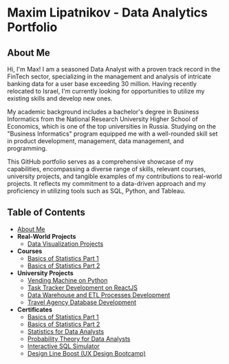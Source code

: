 # Maxim Lipatnikov - Data Analytics Portfolio

## About Me

Hi, I'm Max! I am a seasoned Data Analyst with a proven track record in the FinTech sector, specializing in the management and analysis of intricate banking data for a user base exceeding 30 million. Having recently relocated to Israel, I'm currently looking for opportunities to utilize my existing skills and develop new ones.

My academic background includes a bachelor's degree in Business Informatics from the National Research University Higher School of Economics, which is one of the top universities in Russia. Studying on the "Business Informatics" program equipped me with a well-rounded skill set in product development, management, data management, and programming.

This GitHub portfolio serves as a comprehensive showcase of my capabilities, encompassing a diverse range of skills, relevant courses, university projects, and tangible examples of my contributions to real-world projects. It reflects my commitment to a data-driven approach and my proficiency in utilizing tools such as SQL, Python, and Tableau.

## Table of Contents
- [About Me](#about-me)
- **Real-World Projects**
  - [Data Visualization Projects](https://github.com/maxim-lipatnikov/data-visualization-projects)
- **Courses**
  - [Basics of Statistics Part 1](https://github.com/maxim-lipatnikov/basics-of-statistics-part-1)
  - [Basics of Statistics Part 2](https://github.com/maxim-lipatnikov/basics-of-statistics-part-2)
- **University Projects**
  - [Vending Machine on Python](https://github.com/maxim-lipatnikov/vending-machine-python)
  - [Task Tracker Development on ReactJS](https://github.com/maxim-lipatnikov/task-tracker-reactjs)
  - [Data Warehouse and ETL Processes Development](https://github.com/maxim-lipatnikov/youtube-etl)
  - [Travel Agency Database Development](https://github.com/maxim-lipatnikov/travel-agency-database-development)
- **Certificates**
  - [Basics of Statistics Part 1](https://drive.google.com/file/d/1bnp4mU4NdE-HFrLlAYvqqQqtKrgxq2nh/view?usp=drive_link)
  - [Basics of Statistics Part 2](https://drive.google.com/file/d/1cSbMIunAmNtn7BoVoL7hoDmpjQRcg8Gf/view?usp=drive_link)
  - [Statistics for Data Analysts](https://drive.google.com/file/d/1U_8Ej1lMKsjWgJGCszwl5IarFerm-yJg/view?usp=drive_link)
  - [Probability Theory for Data Analysts](https://drive.google.com/file/d/1G_qtTjsA_svGO3AxGL6HjLL03QR7fF7N/view?usp=drive_link)
  - [Interactive SQL Simulator](https://drive.google.com/file/d/1raxsWwIZt_CnUqTm1vcMXbNIyNaWT1b5/view?usp=drive_link)
  - [Design Line Boost (UX Design Bootcamp)](https://drive.google.com/file/d/1x3DtQU-2auoH1z57QHa_gDrumRQpOZlr/view?usp=drive_link)

